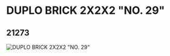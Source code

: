 # DUPLO BRICK 2X2X2 "NO. 29"
## 21273
![DUPLO BRICK 2X2X2 "NO. 29"](https://lc-www-live-s.legocdn.com/media/bricks/5/2/6115500.jpg)